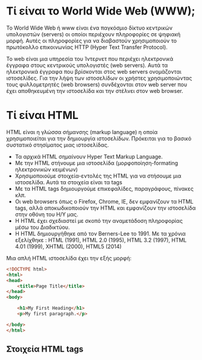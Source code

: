 # Τί είναι το World Wide Web (WWW);
Το World Wide Web ή www είναι ένα παγκόσμιο δίκτυο κεντρικών υπολογιστών (servers) οι οποίοι περιέχουν πληροφορίες σε ψηφιακή μορφή. Αυτές οι πληροφορίες για να διαβαστούν χρησιμοποιούν το πρωτόκολλο επικοινωνίας HTTP (Hyper Text Transfer Protocol). 

To web είναι μια υπηρεσία του Ίντερνετ που περιέχει ηλεκτρονικά έγγραφα στους κεντρικούς υπολογιστές (web servers). Αυτά τα ηλεκτρονικά έγγραφα που βρίσκονται στος web servers ονομάζονται ιστοσελίδες. Για την λήψη των ιστοσελίδων οι χρήστες χρησιμοποιώντας τους φυλλομετρητές (web browsers) συνδέχονται στον web server που έχει αποθηκευμένη την ιστοσελίδα και την στέλνει στον web browser.


# Τί είναι HTML
HTML είναι η γλώσσα σήμανσης (markup language) η οποία χρησιμοποιείται για την δημιουργία ιστοσελίδων. Πρόκειται για το βασικό συστατικό στησίματος μιας ιστοσελίδας. 

* Τα αρχικά HTML σημαίνουν Hyper Text Markup Language.
* Με την HTML στήνουμε μια ιστοσελίδα (μορφοποίηση-formating ηλεκτρονικών κειμένων)
* Χρησιμοποιούμε στοιχεία-εντολές της HTML για να στήσουμε μια ιστοσελίδα. Αυτά τα στοιχεία είναι τα tags 
* Με τα HTML tags δημιουργούμε επικεφαλίδες, παραγράφους, πίνακες κλπ.
* Οι web browsers όπως ο Firefox, Chrome, IE, δεν εμφανίζουν τα HTML tags, αλλά αποκωδικοποιούν την HTML και εμφανίζουν την ιστοσελίδα στην οθόνη του Η/Υ μας.
* Η HTML έχει σχεδιαστεί με σκοπό την αναμετάδοση πληροφορίας μέσω του Διαδικτύου.
* Η HTML δημιουργήθηκε από τον Berners-Lee το 1991. Με τα χρόνια εξελίχθηκε : HTML (1991), HTML 2.0 (1995), HTML 3.2 (1997), HTML 4.01 (1999), XHTML (2000), HTML5 (2014)

Μια απλή HTML ιστοσελίδα έχει την εξής μορφή:

```html
<!DOCTYPE html>
<html>
<head>
    <title>Page Title</title>
</head>
<body>

    <h1>My First Heading</h1>
    <p>My first paragraph.</p>

</body>
</html>
```

## Στοιχεία HTML tags
